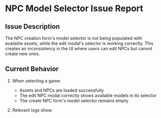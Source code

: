 # NPC Model Selector Issue Report

## Issue Description
The NPC creation form's model selector is not being populated with available assets, while the edit modal's selector is working correctly. This creates an inconsistency in the UI where users can edit NPCs but cannot create new ones.

## Current Behavior
1. When selecting a game:
   - Assets and NPCs are loaded successfully
   - The edit NPC modal correctly shows available models in its selector
   - The create NPC form's model selector remains empty

2. Relevant logs show: